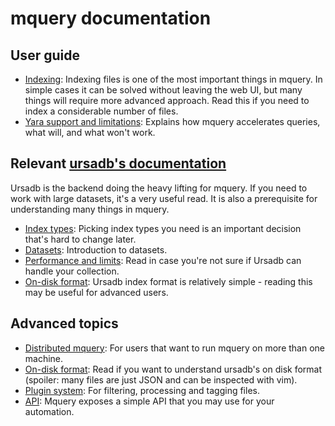 # mquery documentation

## User guide

- [Indexing](./indexing.md): Indexing files is one of the most important things in
    mquery. In simple cases it can be solved without leaving the web UI, but
    many things will require more advanced approach. Read this if you need to
    index a considerable number of files.
- [Yara support and limitations](./yara.md): Explains how mquery
    accelerates queries, what will, and what won't work.

## Relevant [ursadb's documentation](https://cert-polska.github.io/ursadb/docs)

Ursadb is the backend doing the heavy lifting for mquery. If you need to work with large
datasets, it's a very useful read. It is also a prerequisite for understanding
many things in mquery.

- [Index types](https://cert-polska.github.io/ursadb/docs/indextypes.md): Picking
    index types you need is an important decision that's hard to change later.
- [Datasets](https://cert-polska.github.io/ursadb/docs/datasets.md): Introduction to
    datasets.
- [Performance and limits](https://cert-polska.github.io/ursadb/docs/ursadb.md):
    Read in case you're not sure if Ursadb can handle your collection.
- [On-disk format](https://cert-polska.github.io/ursadb/docs/ondiskformat.md):
    Ursadb index format is relatively simple - reading this may be useful for
    advanced users.

## Advanced topics 

- [Distributed mquery](./distributed.md): For users that want to run mquery on
    more than one machine.
- [On-disk format](./ondiskformat.md): Read if you want to understand ursadb's on
    disk format (spoiler: many files are just JSON and can be inspected with vim).
- [Plugin system](./plugins.md): For filtering, processing and tagging files.
- [API](./api.md): Mquery exposes a simple API that you may use for your automation.
